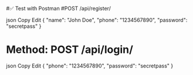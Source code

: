 
#✅ Test with Postman
#POST /api/register/

json
Copy
Edit
{
  "name": "John Doe",
  "phone": "1234567890",
  "password": "secretpass"
}

# Method: POST /api/login/

json
Copy
Edit
{
  "phone": "1234567890",
  "password": "secretpass"
}